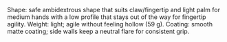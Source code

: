 Shape: safe ambidextrous shape that suits claw/fingertip and light palm for medium hands with a low profile that stays out of the way for fingertip agility.
Weight: light; agile without feeling hollow (59 g).
Coating: smooth matte coating; side walls keep a neutral flare for consistent grip.
